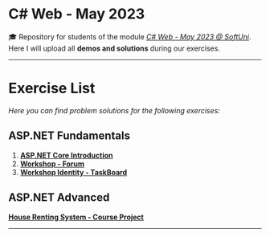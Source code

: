 # C# Web - May 2023
🎓 Repository for students of the module [*C# Web - May 2023 @ SoftUni*](https://softuni.bg/modules/108/csharp-web-may-2023/1404). Here I will upload all **demos and solutions** during our exercises.
***
# Exercise List
*Here you can find problem solutions for the following exercises:*
## ASP.NET Fundamentals
1. [**ASP.NET Core Introduction**](https://github.com/KrIsKa7a/CSharpWeb-May2023/tree/main/ASP.NET%20Fundamentals/E01.%20ASP.NET%20Core%20Introduction)
2. [**Workshop - Forum**](https://github.com/KrIsKa7a/CSharpWeb-May2023/tree/main/ASP.NET%20Fundamentals/E02.%20Workshop%20-%20Forum)
3. [**Workshop Identity - TaskBoard**](https://github.com/KrIsKa7a/CSharpWeb-May2023/tree/main/ASP.NET%20Fundamentals/E03.%20Identity%20Workshop%20-%20TaskBoard)

## ASP.NET Advanced
[**House Renting System - Course Project**](https://github.com/KrIsKa7a/CSharpWeb-May2023/tree/main/ASP.NET%20Advanced)
***

